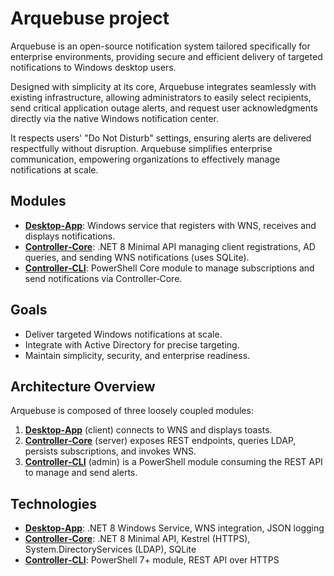 # Arquebuse project

Arquebuse is an open-source notification system tailored specifically for enterprise environments, providing secure and efficient delivery of targeted notifications to Windows desktop users.

Designed with simplicity at its core, Arquebuse integrates seamlessly with existing infrastructure, allowing administrators to easily select recipients, send critical application outage alerts, and request user acknowledgments directly via the native Windows notification center. 

It respects users' "Do Not Disturb" settings, ensuring alerts are delivered respectfully without disruption. Arquebuse simplifies enterprise communication, empowering organizations to effectively manage notifications at scale.

## Modules

- [**Desktop‑App**](https://github.com/Arquebuse/desktop-app): Windows service that registers with WNS, receives and displays notifications.
- [**Controller‑Core**](https://github.com/Arquebuse/controller-core): .NET 8 Minimal API managing client registrations, AD queries, and sending WNS notifications (uses SQLite).
- [**Controller‑CLI**](https://github.com/Arquebuse/controller-cli): PowerShell Core module to manage subscriptions and send notifications via Controller‑Core.

## Goals

- Deliver targeted Windows notifications at scale.
- Integrate with Active Directory for precise targeting.
- Maintain simplicity, security, and enterprise readiness.

## Architecture Overview

Arquebuse is composed of three loosely coupled modules:

1. [**Desktop‑App**](https://github.com/Arquebuse/desktop-app) (client) connects to WNS and displays toasts.
2. [**Controller‑Core**](https://github.com/Arquebuse/controller-core) (server) exposes REST endpoints, queries LDAP, persists subscriptions, and invokes WNS.
3. [**Controller‑CLI**](https://github.com/Arquebuse/controller-cli) (admin) is a PowerShell module consuming the REST API to manage and send alerts.

## Technologies

- [**Desktop‑App**](https://github.com/Arquebuse/desktop-app): .NET 8 Windows Service, WNS integration, JSON logging
- [**Controller‑Core**](https://github.com/Arquebuse/controller-core): .NET 8 Minimal API, Kestrel (HTTPS), System.DirectoryServices (LDAP), SQLite
- [**Controller‑CLI**](https://github.com/Arquebuse/controller-cli): PowerShell 7+ module, REST API over HTTPS
